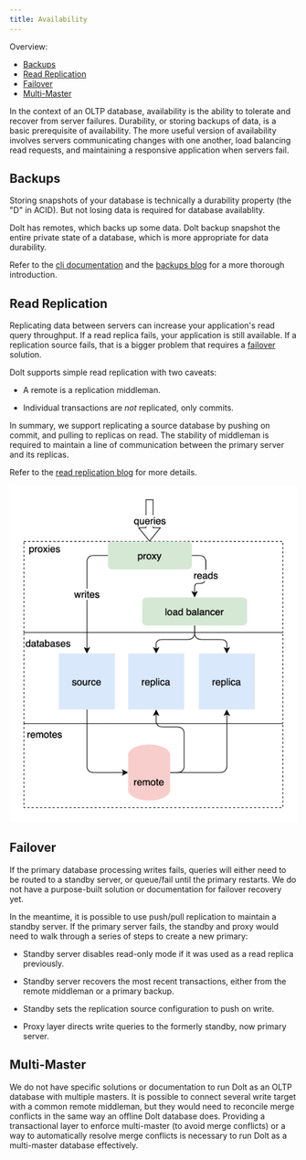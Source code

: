 ```yaml
---
title: Availability
---
```


Overview:

- [Backups](#backups)
- [Read Replication](#read-replication)
- [Failover](#failover)
- [Multi-Master](#multi-master)

In the context of an OLTP database, availability is the ability
to tolerate and recover from server failures. Durability, or storing backups of
data, is a basic prerequisite of availability. The more useful version
of availability involves servers communicating changes with one another,
load balancing read requests, and maintaining a responsive application
when servers fail.

## Backups

Storing snapshots of your database is technically a durability property
(the "D" in ACID). But not losing data is required for database
availablity.

Dolt has remotes, which backs up some data. Dolt backup snapshot the
entire private state of a database, which is more appropriate for data
durability.

Refer to the [cli
documentation](https://docs.dolthub.com/interfaces/cli#dolt-backup) and
the [backups blog](https://www.dolthub.com/blog/2021-10-08-backups/) for
a more thorough introduction.

## Read Replication

Replicating data between servers can increase your application's read query
throughput. If a read replica fails, your application is
still available. If a replication source fails, that is a bigger
problem that requires a [failover](#failover) solution.

Dolt supports simple read replication with two caveats:

- A remote is a replication middleman.

- Individual transactions are _not_ replicated, only commits.

In summary, we support replicating a source database by pushing
on commit, and pulling to replicas on read. The stability of middleman is
required to maintain a line of communication between the primary server
and its replicas.

Refer to the [read replication
blog](https://www.dolthub.com/blog/2021-10-20-read-replication/) for more details.

![Read replication](../../.gitbook/assets/dolt-read-replication.png)

## Failover

If the primary database processing writes
fails, queries will either need to be routed to a standby server, or
queue/fail until the primary restarts. We do not have a purpose-built
solution or documentation for failover recovery yet.

In the meantime, it is possible to use push/pull replication to maintain
a standby server. If the primary server fails, the standby and proxy
would need to walk through a series of steps to create a new primary:

- Standby server disables read-only mode if it was used as a read
    replica previously.

- Standby server recovers the most recent transactions, either from the
    remote middleman or a primary backup.

- Standby sets the replication source configuration to push on write.

- Proxy layer directs write queries to the formerly standby, now primary
    server.

## Multi-Master

We do not have specific solutions or documentation to run Dolt as
an OLTP database with multiple masters. It is possible to connect several
write target with a common remote middleman, but they would need to reconcile
merge conflicts in the same way an offline Dolt database does. Providing
a transactional layer to enforce multi-master (to avoid merge conflicts)
or a way to automatically resolve merge conflicts is necessary to run
Dolt as a multi-master database effectively.
